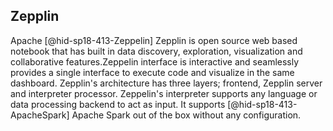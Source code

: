 Zepplin
-------

Apache [@hid-sp18-413-Zeppelin] Zepplin is open source web based
notebook that has built in data discovery, exploration, visualization
and collaborative features.Zeppelin interface is interactive and
seamlessly provides a single interface to execute code and visualize in
the same dashboard. Zepplin's architecture has three layers; frontend,
Zepplin server and interpreter processor. Zeppelin's interpreter
supports any language or data processing backend to act as input. It
supports [@hid-sp18-413-ApacheSpark] Apache Spark out of the box without
any configuration.
